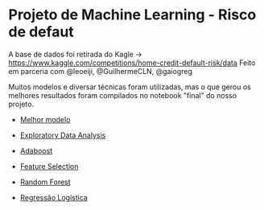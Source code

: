 # Projeto de Machine Learning - Risco de defaut

A base de dados foi retirada do Kagle -> https://www.kaggle.com/competitions/home-credit-default-risk/data
Feito em parceria com @leoeiji, @GuilhermeCLN, @gaiogreg

Muitos modelos e diversar técnicas foram utilizadas, mas o que gerou os melhores resultados foram compilados no notebook "final" do nosso projeto.

- [Melhor modelo](./notebook_ML.ipynb)

- [Exploratory Data Analysis](./notebook_EDA.ipynb)

- [Adaboost](./notebooks/main_adaboost_treeclassifier.ipynb)

- [Feature Selection](./notebooks/feature_selection.ipynb)

- [Random Forest](./notebooks/main_random_forest_greg.ipynb)

- [Regressão Logística](./logistic_cutoff_04.ipynb)

